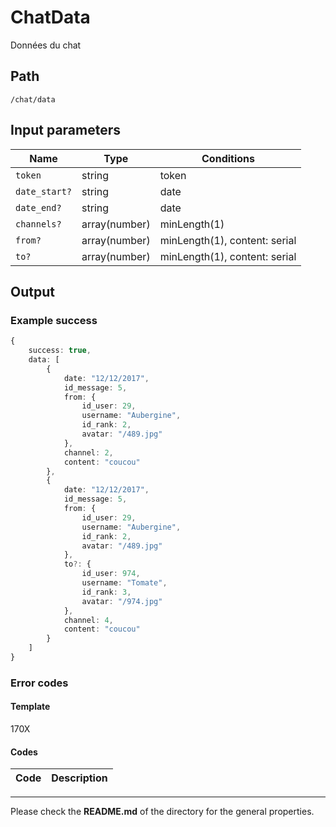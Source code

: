 # ChatData
Données du chat

## Path
`/chat/data`

## Input parameters
| Name | Type | Conditions |
| --- | --- | --- |
| `token` | string | token |
| `date_start?` | string | date |
| `date_end?` | string | date |
| `channels?` | array(number) | minLength(1) |
| `from?` | array(number) | minLength(1), content: serial |
| `to?` | array(number) | minLength(1), content: serial |

## Output

### Example success
```TypeScript
{
    success: true,
    data: [
        {
            date: "12/12/2017",
            id_message: 5,
            from: {
                id_user: 29,
                username: "Aubergine",
                id_rank: 2,
                avatar: "/489.jpg"
            },
            channel: 2,
            content: "coucou"
        },
        {
            date: "12/12/2017",
            id_message: 5,
            from: {
                id_user: 29,
                username: "Aubergine",
                id_rank: 2,
                avatar: "/489.jpg"
            },
            to?: {
                id_user: 974,
                username: "Tomate",
                id_rank: 3,
                avatar: "/974.jpg"
            },
            channel: 4,
            content: "coucou"
        }
    ]
}
```

### Error codes
#### Template
170X

#### Codes
| Code | Description |
| ---: | :--- |

---
Please check the **README.md** of the directory for the general properties.